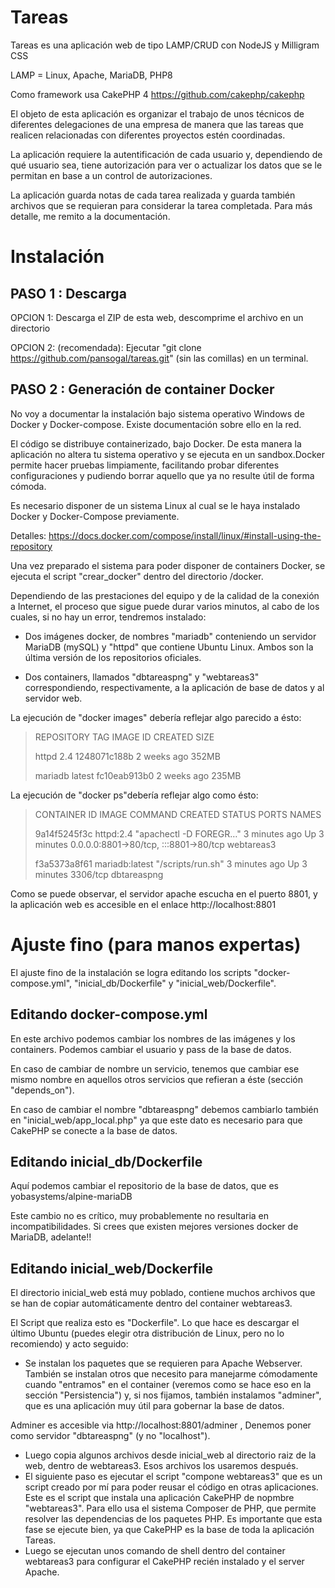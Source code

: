 # Tareas

Tareas es una aplicación web de tipo LAMP/CRUD con NodeJS y Milligram CSS

LAMP = Linux, Apache, MariaDB, PHP8

Como framework usa CakePHP 4 https://github.com/cakephp/cakephp

El objeto de esta aplicación es organizar el trabajo de unos técnicos de diferentes delegaciones de una empresa de manera que las tareas que realicen relacionadas con diferentes proyectos estén coordinadas. 

La aplicación requiere la autentificación de cada usuario y, dependiendo de qué usuario sea, tiene autorización para ver o actualizar los datos que se le permitan en base a un control de autorizaciones.

La aplicación guarda notas de cada tarea realizada y guarda también archivos que se requieran para considerar la tarea completada. 
Para más detalle, me remito a la documentación. 

# Instalación

## PASO 1 : Descarga

OPCION 1: Descarga el ZIP de esta web, descomprime el archivo en un directorio

OPCION 2: (recomendada): Ejecutar "git clone https://github.com/pansogal/tareas.git" (sin las comillas) en un terminal.


## PASO 2 : Generación de container Docker 

No voy a documentar la instalación bajo sistema operativo Windows de Docker y Docker-compose. Existe documentación sobre ello en la red. 

El código se distribuye containerizado, bajo Docker. De esta manera la aplicación no altera tu sistema operativo y se ejecuta en un sandbox.Docker permite hacer pruebas limpiamente, facilitando probar diferentes configuraciones y pudiendo borrar aquello que ya no resulte útil de forma cómoda.

Es necesario disponer de un sistema Linux al cual se le haya instalado Docker y Docker-Compose previamente. 

Detalles: https://docs.docker.com/compose/install/linux/#install-using-the-repository


Una vez preparado el sistema para poder disponer de containers Docker, se ejecuta el script "crear_docker" dentro del directorio /docker.

Dependiendo de las prestaciones del equipo y de la calidad de la conexión a Internet, el proceso que sigue puede durar varios minutos, al cabo de los cuales, si no hay un error, tendremos instalado: 

- Dos imágenes docker, de nombres "mariadb" conteniendo un servidor MariaDB (mySQL) y "httpd" que contiene Ubuntu Linux. Ambos son la última versión de los repositorios oficiales.

- Dos containers, llamados "dbtareaspng" y "webtareas3" correspondiendo, respectivamente, a la aplicación de base de datos y al servidor web.


La ejecución de "docker images" debería reflejar algo parecido a ésto:


> REPOSITORY                   TAG       IMAGE ID       CREATED         SIZE
> 
> httpd                        2.4       1248071c188b   2 weeks ago     352MB
> 
> mariadb                      latest    fc10eab913b0   2 weeks ago     235MB


La ejecución de "docker ps"debería reflejar algo como ésto:

>CONTAINER ID   IMAGE            COMMAND                  CREATED         STATUS         PORTS                                   NAMES
>
>9a14f5245f3c   httpd:2.4        "apachectl -D FOREGR…"   3 minutes ago   Up 3 minutes   0.0.0.0:8801->80/tcp, :::8801->80/tcp   webtareas3
>
>f3a5373a8f61   mariadb:latest   "/scripts/run.sh"        3 minutes ago   Up 3 minutes   3306/tcp                                dbtareaspng


Como se puede observar, el servidor apache escucha en el puerto 8801, y la aplicación web es accesible en el enlace http://localhost:8801

# Ajuste fino (para manos expertas)

El ajuste fino de la instalación se logra editando los scripts "docker-compose.yml", "inicial_db/Dockerfile" y "inicial_web/Dockerfile".


## Editando docker-compose.yml

En este archivo podemos cambiar los nombres de las imágenes y los containers. Podemos cambiar el usuario y pass de la base de datos.

En caso de cambiar de nombre un servicio, tenemos que cambiar ese mismo nombre en aquellos otros servicios que refieran a éste (sección "depends_on"). 

En caso de cambiar el nombre "dbtareaspng" debemos cambiarlo también en "inicial_web/app_local.php" ya que este dato es necesario para que CakePHP se conecte a la base de datos.

## Editando inicial_db/Dockerfile

Aquí podemos cambiar el repositorio de la base de datos, que es yobasystems/alpine-mariaDB 

Este cambio no es crítico, muy probablemente no resultaria en incompatibilidades. Si crees que existen mejores versiones docker de MariaDB, adelante!!


## Editando inicial_web/Dockerfile

El directorio inicial_web está muy poblado, contiene muchos archivos que se han de copiar automáticamente dentro del container webtareas3. 

El Script que realiza esto es "Dockerfile". Lo que hace es descargar el último Ubuntu (puedes elegir otra distribución de Linux, pero no lo recomiendo) y acto seguido:

- Se instalan los paquetes que se requieren para Apache Webserver. También se instalan otros que necesito para manejarme cómodamente cuando "entramos" en el container (veremos como se hace eso en la sección "Persistencia") y, si nos fijamos, también instalamos "adminer", que es una aplicación muy útil para gobernar la base de datos.

Adminer es accesible via http://localhost:8801/adminer , Denemos poner como servidor "dbtareaspng" (y no "localhost").

- Luego copia algunos archivos desde inicial_web al directorio raiz de la web, dentro de webtareas3. Esos archivos los usaremos después.
- El siguiente paso es ejecutar el script "compone webtareas3" que es un script creado por mí para poder reusar el código en otras aplicaciones. Este es el script que instala una aplicación CakePHP de nopmbre "webtareas3". Para ello usa el sistema Composer de PHP, que permite resolver las dependencias de los paquetes PHP. Es importante que esta fase se ejecute bien, ya que CakePHP es la base de toda la aplicación Tareas.
- Luego se ejecutan unos comando de shell dentro del container webtareas3 para configurar el CakePHP recién instalado y el server Apache. 





